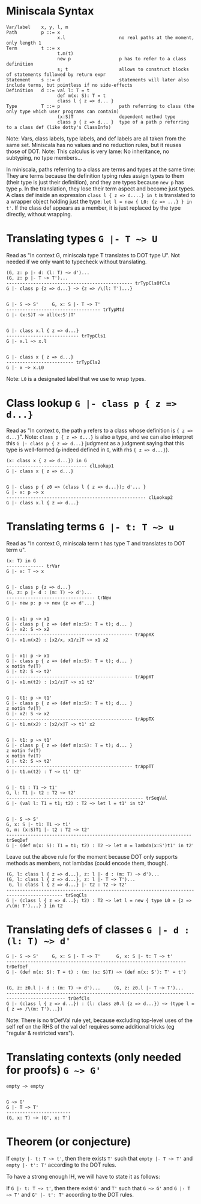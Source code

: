 
Miniscala Syntax
================

    Var/label    x, y, l, m
    Path         p ::= x
                       x.l                    no real paths at the moment, only length 1
    Term         t ::= x
                       t.m(t)
                       new p                  p has to refer to a class definition
                       s; t                   allows to construct blocks of statements followed by return expr
    Statement    s ::= d                      statements will later also include terms, but pointless if no side-effects
    Definition   d ::= val l: T = t
                       def m(x: S): T = t
                       class l { z => d... }
    Type         T ::= p                      path referring to class (the only type which user programs can contain)
                       (x:S)T                 dependent method type
                       class p { z => d... }  type of a path p referring to a class def (like dotty's ClassInfo)

Note: Vars, class labels, type labels, and def labels are all taken from the same set.
Miniscala has no values and no reduction rules, but it reuses those of DOT.
Note: This calculus is very lame: No inheritance, no subtyping, no type members...

In miniscala, paths referring to a class are terms and types at the same time: They are terms because the definition typing rules assign types to them (their type is just their definition), and they are types because `new p` has type `p`.
In the translation, they lose their term aspect and become just types. A class def inside an expression `class l { z => d....} in t` is translated to a wrapper object holding just the type: `let l = new { L0: {z => ...} } in t'`. If the class def appears as a member, it is just replaced by the type directly, without wrapping.


Translating types `G |- T ~> U`
===============================

Read as "In context G, miniscala type T translates to DOT type U".
Not needed if we only want to typecheck without translating.


    (G, z: p |- d: (l: T) ~> d')...
    (G, z: p |- T ~> T')...
    ----------------------------------------------- trTypClsOfCls
    G |- class p {z => d...} ~> {z => /\(l: T')...}

    
    G |- S ~> S'     G, x: S |- T ~> T'
    ----------------------------------- trTypMtd
    G |- (x:S)T ~> all(x:S')T'

    
    G |- class x.l { z => d...}
    --------------------------- trTypCls1
    G |- x.l ~> x.l

    
    G |- class x { z => d...}
    ------------------------- trTypCls2
    G |- x ~> x.L0
    
Note: `L0` is a designated label that we use to wrap types.


Class lookup `G |- class p { z => d...}`
========================================

Read as "In context `G`, the path `p` refers to a class whose definition is `{ z => d...}`".
Note: `class p { z => d...}` is also a type, and we can also interpret this `G |- class p { z => d...}` judgment as a judgment saying that this type is well-formed (`p` indeed defined in `G`, with rhs `{ z => d...}`).

    (x: class x { z => d...}) in G
    ------------------------------ clLookup1
    G |- class x { z => d...}
    
    
    G |- class p { z0 => (class l { z => d...}); d'... } 
    G |- x: p ~> x
    ---------------------------------------------------- clLookup2
    G |- class x.l { z => d...}


Translating terms `G |- t: T ~> u`
==================================

Read as "In context G, miniscala term t has type T and translates to DOT term u".


    (x: T) in G
    -------------- trVar
    G |- x: T ~> x


    G |- class p {z => d...}
    (G, z: p |- d : (m: T) ~> d')...
    --------------------------------- trNew
    G |- new p: p ~> new {z => d'...}

    
    G |- x1: p ~> x1
    G |- class p { z => (def m(x:S): T = t); d... }
    G |- x2: S ~> x2
    ----------------------------------------------- trAppXX
    G |- x1.m(x2) : [x2/x, x1/z]T ~> x1 x2
    
    
    G |- x1: p ~> x1
    G |- class p { z => (def m(x:S): T = t); d... }
    x notin fv(T)
    G |- t2: S ~> t2'
    ----------------------------------------------- trAppXT
    G |- x1.m(t2) : [x1/z]T ~> x1 t2'
    
    
    G |- t1: p ~> t1'
    G |- class p { z => (def m(x:S): T = t); d... }
    z notin fv(T)
    G |- x2: S ~> x2
    ----------------------------------------------- trAppTX
    G |- t1.m(x2) : [x2/x]T ~> t1' x2
    
    
    G |- t1: p ~> t1'
    G |- class p { z => (def m(x:S): T = t); d... }
    z notin fv(T)
    x notin fv(T)
    G |- t2: S ~> t2'
    ----------------------------------------------- trAppTT
    G |- t1.m(t2) : T ~> t1' t2'
    
    
    G |- t1 : T1 ~> t1'
    G, l: T1 |- t2 : T2 ~> t2'
    --------------------------------------------------- trSeqVal
    G |- (val l: T1 = t1; t2) : T2 ~> let l = t1' in t2'

    
    G |- S ~> S'
    G, x: S |- t1: T1 ~> t1'
    G, m: (x:S)T1 |- t2 : T2 ~> t2'
    --------------------------------------------------------------------- trSeqDef
    G |- (def m(x: S): T1 = t1; t2) : T2 ~> let m = lambda(x:S')t1' in t2'
Leave out the above rule for the moment because DOT only supports methods as members, not lambdas (could encode them, though).

    
    (G, l: class l { z => d...}, z: l |- d : (m: T) ~> d')...
    (G, l: class l { z => d...}, z: l |- T ~> T')...
     G, l: class l { z => d...} |- t2 : T2 ~> t2'
    ------------------------------------------------------------------------------------------- trSeqCls
    G |- (class l { z => d...}; t2) : T2 ~> let l = new { type L0 = {z => /\(m: T')...} } in t2
    
    
    
Translating defs of classes `G |- d : (l: T) ~> d'`
===================================================


    G |- S ~> S'     G, x: S |- T ~> T'      G, x: S |- t: T ~> t'
    ------------------------------------------------------------------- trDefDef
    G |- (def m(x: S): T = t) : (m: (x: S)T) ~> (def m(x: S'): T' = t')

    
    (G, z: z0.l |- d : (m: T) ~> d')...     (G, z: z0.l |- T ~> T')...
    -------------------------------------------------------------------------------------------- trDefCls
    G |- (class l { z => d...}) : (l: class z0.l {z => d...}) ~> (type l = { z => /\(m: T')...})

Note: There is no trDefVal rule yet, because excluding top-level uses of the self ref on the RHS of the val def requires some additional tricks (eg "regular & restricted vars").



Translating contexts (only needed for proofs) `G ~> G'`
=======================================================

    empty ~> empty

    
    G ~> G'
    G |- T ~> T'
    ------------------------
    (G, x: T) ~> (G', x: T')



Theorem (or conjecture)
=======================

If `empty |- t: T ~> t'`, then there exists `T'` such that `empty |- T ~> T'` and `empty |- t': T'` according to the DOT rules.

To have a strong enough IH, we will have to state it as follows:

If `G |- t: T ~> t'`, then there exist `G'` and `T'` such that `G ~> G'` and `G |- T ~> T'` and `G' |- t': T'` according to the DOT rules.


